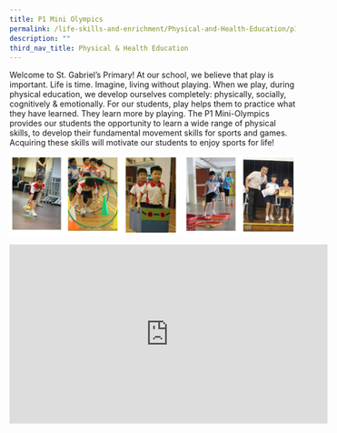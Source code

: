 ```yaml
---
title: P1 Mini Olympics
permalink: /life-skills-and-enrichment/Physical-and-Health-Education/p1-mini-olympics/
description: ""
third_nav_title: Physical & Health Education
---
```

Welcome to St. Gabriel’s Primary! At our school, we believe that play is important. Life is time. Imagine, living without playing. When we play, during physical education, we develop ourselves completely: physically, socially, cognitively & emotionally. For our students, play helps them to practice what they have learned. They learn more by playing. The P1 Mini-Olympics provides our students the opportunity to learn a wide range of physical skills, to develop their fundamental movement skills for sports and games. Acquiring these skills will motivate our students to enjoy sports for life!


![](/images/p1olm.png)

<center><iframe width="560" height="315" src="https://www.youtube.com/embed/05Yfu6pLLXY" title="P1 Mini Olympics" frameborder="0" allow="accelerometer; autoplay; clipboard-write; encrypted-media; gyroscope; picture-in-picture" allowfullscreen></iframe></center>